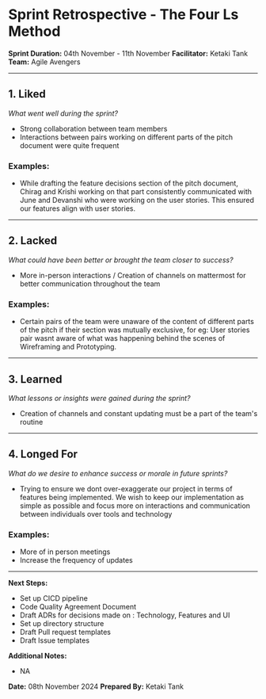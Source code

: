 # Sprint Retrospective - The Four Ls Method

**Sprint Duration:** 04th November - 11th November 
**Facilitator:** Ketaki Tank 
**Team:** Agile Avengers

---

## 1. **Liked**  
*What went well during the sprint?*  
- Strong collaboration between team members 
- Interactions between pairs working on different parts of the pitch document were quite frequent

### Examples:
- While drafting the feature decisions section of the pitch document, Chirag and Krishi working on that part consistently communicated with June and Devanshi who were working on the user stories. This ensured our features align with user stories. 

---

## 2. **Lacked**  
*What could have been better or brought the team closer to success?*  
- More in-person interactions / Creation of channels on mattermost for better communication throughout the team

### Examples:
- Certain pairs of the team were unaware of the content of different parts of the pitch if their section was mutually exclusive, for eg: User stories pair wasnt aware of what was happening behind the scenes of Wireframing and Prototyping. 

---

## 3. **Learned**  
*What lessons or insights were gained during the sprint?*  
- Creation of channels and constant updating must be a part of the team's routine 


---

## 4. **Longed For**  
*What do we desire to enhance success or morale in future sprints?*  
- Trying to ensure we dont over-exaggerate our project in terms of features being implemented. We wish to keep our implementation as simple as possible and focus more on interactions and communication between individuals over tools and technology 

### Examples:
- More of in person meetings 
- Increase the frequency of updates 

---

**Next Steps:**  
-  Set up CICD pipeline 
- Code Quality Agreement Document 
- Draft ADRs for decisions made on : Technology, Features and UI
- Set up directory structure 
- Draft Pull request templates 
- Draft Issue templates

**Additional Notes:**  
- NA 

**Date:** 08th November 2024
**Prepared By:** Ketaki Tank
